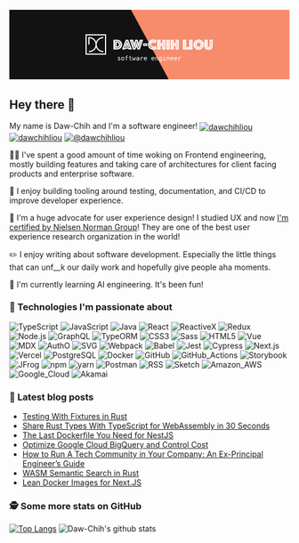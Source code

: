 <!-- reference: https://towardsdatascience.com/build-a-stunning-readme-for-your-github-profile-9b80434fe5d7 -->

[![Header](https://raw.githubusercontent.com/DawChihLiou/DawChihLiou/master/hero.png "Header")](https://dawchihliou.github.io/)

## Hey there 👋

My name is Daw-Chih and I'm a software engineer! 
<a href="https://twitter.com/dawchihliou" target="blank"><img align="center" src="https://cdn.jsdelivr.net/npm/simple-icons@3.0.1/icons/twitter.svg" alt="dawchihliou" height="20" width="20" /></a>
<a href="https://linkedin.com/in/dawchihliou" target="blank"><img align="center" src="https://cdn.jsdelivr.net/npm/simple-icons@3.0.1/icons/linkedin.svg" alt="dawchihliou" height="20" width="20" /></a>
<a href="https://medium.com/@dawchihliou" target="blank"><img align="center" src="https://cdn.jsdelivr.net/npm/simple-icons@3.0.1/icons/medium.svg" alt="@dawchihliou" height="20" width="20" /></a>

👨‍💻 I've spent a good amount of time woking on Frontend engineering, mostly building features and taking care of architectures for client facing products and enterprise software.

💚 I enjoy building tooling around testing, documentation, and CI/CD to improve developer experience.

🎨 I'm a huge advocate for user experience design! I studied UX and now [I'm certified by Nielsen Norman Group](https://www.nngroup.com/)! They are one of the best user experience research organization in the world!

✏️ I enjoy writing about software development. Especially the little things that can unf__k our daily work and hopefully give people aha moments.

🌱 I'm currently learning AI engineering. It's been fun!

### 🔧 Technologies I'm passionate about

<!-- use https://simpleicons.org/ to find icons and colors -->
![TypeScript](https://img.shields.io/badge/Code-TypeScript-informational?style=flat&logo=typescript&logoColor=white&labelColor=121212&color=007ACC)
![JavaScript](https://img.shields.io/badge/Code-JavaScript-informational?style=flat&logo=javascript&logoColor=white&labelColor=121212&color=F7DF1E)
![Java](https://img.shields.io/badge/Code-Java-informational?style=flat&logo=java&logoColor=white&labelColor=121212&color=007396)
![React](https://img.shields.io/badge/Code-React-informational?style=flat&logo=react&logoColor=white&labelColor=121212&color=61DAFB)
![ReactiveX](https://img.shields.io/badge/Code-ReactiveX-informational?style=flat&logo=reactivex&logoColor=white&labelColor=121212&color=B7178C)
![Redux](https://img.shields.io/badge/Code-Redux-informational?style=flat&logo=redux&logoColor=white&labelColor=121212&color=764ABC)
![Node.js](https://img.shields.io/badge/Code-Node.js-informational?style=flat&logo=node.js&logoColor=white&labelColor=121212&color=339933)
![GraphQL](https://img.shields.io/badge/Code-GraphQL-informational?style=flat&logo=graphql&logoColor=white&labelColor=121212&color=E10098)
![TypeORM](https://img.shields.io/badge/Code-TypeORM-informational?style=flat&logo=typeorm&logoColor=white&labelColor=121212&color=DD1100)
![CSS3](https://img.shields.io/badge/Code-CSS3-informational?style=flat&logo=css3&logoColor=white&labelColor=121212&color=1572B6)
![Sass](https://img.shields.io/badge/Code-Sass-informational?style=flat&logo=sass&logoColor=white&labelColor=121212&color=CC6699)
![HTML5](https://img.shields.io/badge/Code-HTML5-informational?style=flat&logo=html5&logoColor=white&labelColor=121212&color=E34F26)
![Vue](https://img.shields.io/badge/Code-Vue.js-informational?style=flat&logo=vue.js&logoColor=white&labelColor=121212&color=4FC08D)
![MDX](https://img.shields.io/badge/Code-MDX-informational?style=flat&logo=mdx&logoColor=white&labelColor=121212&color=F29400)
![AuthO](https://img.shields.io/badge/Code-AuthO-informational?style=flat&logo=autho&logoColor=white&labelColor=121212&color=EB5424)
![SVG](https://img.shields.io/badge/Code-SVG-informational?style=flat&logo=svg&logoColor=white&labelColor=121212&color=FFB13B)
![Webpack](https://img.shields.io/badge/Tool-Webpack-informational?style=flat&logo=webpack&logoColor=white&labelColor=121212&color=8DD6F9)
![Babel](https://img.shields.io/badge/Tool-Babel-informational?style=flat&logo=babel&logoColor=white&labelColor=121212&color=F9DC3E)
![Jest](https://img.shields.io/badge/Tool-Jest-informational?style=flat&logo=jest&logoColor=white&labelColor=121212&color=C21325)
![Cypress](https://img.shields.io/badge/Tool-Cypress-informational?style=flat&logo=cypress&logoColor=white&labelColor=121212&color=17202C)
![Next.js](https://img.shields.io/badge/Tool-Next.js-informational?style=flat&logo=next.js&logoColor=white&labelColor=121212&color=000000)
![Vercel](https://img.shields.io/badge/Tool-Vercel-informational?style=flat&logo=vercel&logoColor=white&labelColor=121212&color=000000)
![PostgreSQL](https://img.shields.io/badge/Tool-PostgreSQL-informational?style=flat&logo=postgresql&logoColor=white&labelColor=121212&color=336791)
![Docker](https://img.shields.io/badge/Tool-Docker-informational?style=flat&logo=docker&logoColor=white&labelColor=121212&color=2496ED)
![GitHub](https://img.shields.io/badge/Tool-GitHub-informational?style=flat&logo=github&logoColor=white&labelColor=121212&color=181717)
![GitHub_Actions](https://img.shields.io/badge/Tool-GitHub_Actions-informational?style=flat&logo=github-actions&logoColor=white&labelColor=121212&color=2088FF)
![Storybook](https://img.shields.io/badge/Tool-Storybook-informational?style=flat&logo=storybook&logoColor=white&labelColor=121212&color=FF4785)
![JFrog](https://img.shields.io/badge/Tool-JFrog-informational?style=flat&logo=jfrog&logoColor=white&labelColor=121212&color=41BF47)
![npm](https://img.shields.io/badge/Tool-npm-informational?style=flat&logo=npm&logoColor=white&labelColor=121212&color=CB3837)
![yarn](https://img.shields.io/badge/Tool-yarn-informational?style=flat&logo=yarn&logoColor=white&labelColor=121212&color=2C8EBB)
![Postman](https://img.shields.io/badge/Tool-Postman-informational?style=flat&logo=postman&logoColor=white&labelColor=121212&color=FF6C37)
![RSS](https://img.shields.io/badge/Tool-RSS-informational?style=flat&logo=rss&logoColor=white&labelColor=121212&color=FFA500)
![Sketch](https://img.shields.io/badge/Tool-Sketch-informational?style=flat&logo=sketch&logoColor=white&labelColor=121212&color=F7B500)
![Amazon_AWS](https://img.shields.io/badge/Cloud-Amazon_AWS-informational?style=flat&logo=amazon-aws&logoColor=white&labelColor=121212&color=232F3E)
![Google_Cloud](https://img.shields.io/badge/Cloud-Google_Cloud-informational?style=flat&logo=google-cloud&logoColor=white&labelColor=121212&color=4285F4)
![Akamai](https://img.shields.io/badge/CDN-Akamai-informational?style=flat&logo=akamai&logoColor=white&labelColor=121212&color=1293D8)

### 📖 Latest blog posts
<!-- BLOG-POST-LIST:START -->
- [Testing With Fixtures in Rust](https://dawchihliou.github.io/articles/testing-with-fixtures-in-rust)
- [Share Rust Types With TypeScript for WebAssembly in 30 Seconds](https://dawchihliou.github.io/articles/share-rust-types-with-typescript-for-webassembly-in-30-seconds)
- [The Last Dockerfile You Need for NestJS](https://dawchihliou.github.io/articles/the-last-dockerfile-you-need-for-nestjs)
- [Optimize Google Cloud BigQuery and Control Cost](https://dawchihliou.github.io/articles/optimize-google-cloud-bigquery-and-control-cost)
- [How to Run A Tech Community in Your Company: An Ex-Principal Engineer’s Guide](https://dawchihliou.github.io/articles/how-to-run-a-tech-community-in-your-company)
- [WASM Semantic Search in Rust](https://dawchihliou.github.io/articles/wasm-semantic-search-in-rust)
- [Lean Docker Images for Next.JS](https://dawchihliou.github.io/articles/lean-docker-images-for-nextjs)
<!-- BLOG-POST-LIST:END -->

### 🕵️‍ Some more stats on GitHub
[![Top Langs](https://github-readme-stats.vercel.app/api/top-langs/?username=DawChihLiou&theme=dark&bg_color=121212)](https://github.com/DawChihLiou/github-readme-stats)
![Daw-Chih's github stats](https://github-readme-stats.vercel.app/api?username=DawChihLiou&show_icons=true&theme=dark&bg_color=121212&icon_color=F78C6C)
